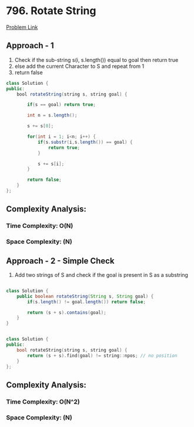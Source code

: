 # 796. Rotate String

[Problem Link](https://leetcode.com/problems/rotate-string/)

## Approach - 1

1. Check if the sub-string s(i, s.length()) equal to goal then return true
2. else add the current Character to S and repeat from 1
3. return false

```Java
class Solution {
public:
    bool rotateString(string s, string goal) {

        if(s == goal) return true;

        int n = s.length();

        s += s[0];

        for(int i = 1; i<n; i++) {
            if(s.substr(i,s.length()) == goal) {
                return true;
            }

            s += s[i];
        }

        return false;
    }
};

```

## Complexity Analysis:

### Time Complexity: O(N)

### Space Complexity: (N)

## Approach - 2 - Simple Check

1. Add two strings of S and check if the goal is present in S as a substring

```Java

class Solution {
    public boolean rotateString(String s, String goal) {
        if(s.length() != goal.length()) return false;

        return (s + s).contains(goal);
    }
}

```

```c++

class Solution {
public:
    bool rotateString(string s, string goal) {
        return (s + s).find(goal) != string::npos; // no position
    }
};

```

## Complexity Analysis:

### Time Complexity: O(N^2)

### Space Complexity: (N)
